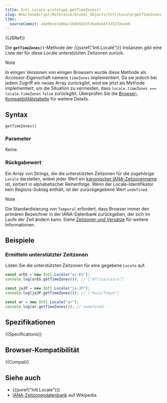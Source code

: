 ```yaml
---
title: Intl.Locale.prototype.getTimeZones()
slug: Web/JavaScript/Reference/Global_Objects/Intl/Locale/getTimeZones
l10n:
  sourceCommit: a4e9bce1e8bac1b845b32536e0e44f335233eab6
---
```


{{JSRef}}

Die **`getTimeZones()`**-Methode der {{jsxref("Intl.Locale")}} Instanzen gibt eine Liste der für diese Locale unterstützten Zeitzonen zurück.

> [!NOTE]
> In einigen Versionen von einigen Browsern wurde diese Methode als Accessor-Eigenschaft namens `timeZones` implementiert. Da sie jedoch bei jedem Zugriff ein neues Array zurückgibt, wird sie jetzt als Methode implementiert, um die Situation zu vermeiden, dass `locale.timeZones === locale.timeZones` `false` zurückgibt. Überprüfen Sie die [Browser-Kompatibilitätstabelle](#browser-kompatibilität) für weitere Details.

## Syntax

```js-nolint
getTimeZones()
```

### Parameter

Keine.

### Rückgabewert

Ein Array von Strings, die die unterstützten Zeitzonen für die zugehörige `Locale` darstellen, wobei jeder Wert ein [kanonischer IANA-Zeitzonenname](/de/docs/Web/JavaScript/Reference/Global_Objects/Temporal/ZonedDateTime#time_zones_and_offsets) ist, sortiert in alphabetischer Reihenfolge. Wenn der Locale-Identifikator kein Regions-Subtag enthält, ist der zurückgegebene Wert `undefined`.

> [!NOTE]
> Die Standardisierung von `Temporal` erfordert, dass Browser immer den primären Bezeichner in der IANA-Datenbank zurückgeben, der sich im Laufe der Zeit ändern kann. Siehe [Zeitzonen und Versätze](/de/docs/Web/JavaScript/Reference/Global_Objects/Temporal/ZonedDateTime#time_zones_and_offsets) für weitere Informationen.

## Beispiele

### Ermitteln unterstützter Zeitzonen

Listen Sie die unterstützten Zeitzonen für eine gegebene `Locale` auf.

```js
const arEG = new Intl.Locale("ar-EG");
console.log(arEG.getTimeZones()); // ["Africa/Cairo"]
```

```js
const jaJP = new Intl.Locale("ja-JP");
console.log(jaJP.getTimeZones()); // ["Asia/Tokyo"]
```

```js
const ar = new Intl.Locale("ar");
console.log(ar.getTimeZones()); // undefined
```

## Spezifikationen

{{Specifications}}

## Browser-Kompatibilität

{{Compat}}

## Siehe auch

- {{jsxref("Intl.Locale")}}
- [IANA-Zeitzonendatenbank](https://en.wikipedia.org/wiki/Daylight_saving_time#IANA_time_zone_database) auf Wikipedia
